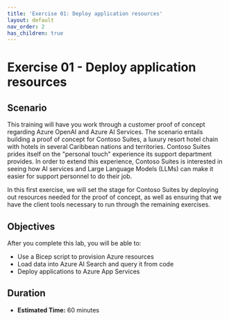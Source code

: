 ```yaml
---
title: 'Exercise 01: Deploy application resources'
layout: default
nav_order: 2
has_children: true
---
```


# Exercise 01 - Deploy application resources

## Scenario

This training will have you work through a customer proof of concept regarding Azure OpenAI and Azure AI Services. The scenario entails building a proof of concept for Contoso Suites, a luxury resort hotel chain with hotels in several Caribbean nations and territories. Contoso Suites prides itself on the "personal touch" experience its support department provides. In order to extend this experience, Contoso Suites is interested in seeing how AI services and Large Language Models (LLMs) can make it easier for support personnel to do their job.

In this first exercise, we will set the stage for Contoso Suites by deploying out resources needed for the proof of concept, as well as ensuring that we have the client tools necessary to run through the remaining exercises.

## Objectives

After you complete this lab, you will be able to:

* Use a Bicep script to provision Azure resources
* Load data into Azure AI Search and query it from code
* Deploy applications to Azure App Services

## Duration

* **Estimated Time:** 60 minutes
